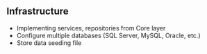 ﻿## Infrastructure

- Implementing services, repositories from Core layer
- Configure multiple databases (SQL Server, MySQL, Oracle, etc.)
- Store data seeding file